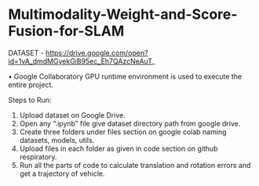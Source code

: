 # Multimodality-Weight-and-Score-Fusion-for-SLAM

DATASET - https://drive.google.com/open?id=1vA_dmdMGyekGiB95ec_Eh7QAzcNeAuT_


•	Google Collaboratory GPU runtime environment is used to execute the entire project.


Steps to Run:

1.	Upload dataset on Google Drive.
2.	Open any “.ipynb” file give dataset directory path from google drive.
3.	Create three folders under files section on google colab naming datasets, models, utils.
4.	Upload files in each folder as given in code section on github respiratory.
5.	Run all the parts of code to calculate translation and rotation errors and get a trajectory of vehicle.


